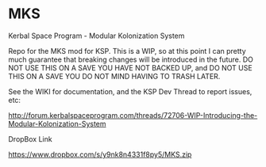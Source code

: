MKS
===

Kerbal Space Program - Modular Kolonization System

Repo for the MKS mod for KSP.  This is a WIP, so at this point I can pretty much guarantee that breaking changes will be introduced in the future.  DO NOT USE THIS ON A SAVE YOU HAVE NOT BACKED UP, and DO NOT USE THIS ON A SAVE YOU DO NOT MIND HAVING TO TRASH LATER.

See the WIKI for documentation, and the KSP Dev Thread to report issues, etc:

http://forum.kerbalspaceprogram.com/threads/72706-WIP-Introducing-the-Modular-Kolonization-System

DropBox Link

https://www.dropbox.com/s/y9nk8n4331f8py5/MKS.zip
